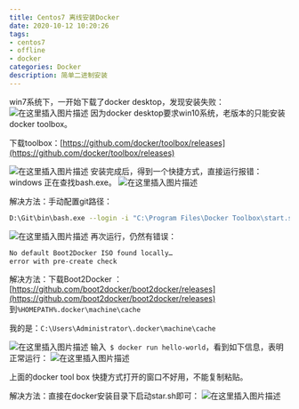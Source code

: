 ```yaml
---
title: Centos7 离线安装Docker
date: 2020-10-12 10:20:26
tags: 
- centos7 
- offline
- docker
categories: Docker
description: 简单二进制安装
---
```


win7系统下，一开始下载了docker desktop，发现安装失败：
![在这里插入图片描述](https://img-blog.csdnimg.cn/20201009110101208.png?x-oss-process=image/watermark,type_ZmFuZ3poZW5naGVpdGk,shadow_10,text_aHR0cHM6Ly9ibG9nLmNzZG4ubmV0L3poYW5nMzU=,size_16,color_FFFFFF,t_70#pic_center)
因为docker desktop要求win10系统，老版本的只能安装docker toolbox。

下载toolbox：[https://github.com/docker/toolbox/releases](https://github.com/docker/toolbox/releases)

![在这里插入图片描述](https://img-blog.csdnimg.cn/20201009110845854.png#pic_center)
安装完成后，得到一个快捷方式，直接运行报错：windows 正在查找bash.exe。
![在这里插入图片描述](https://img-blog.csdnimg.cn/20201009124951321.png?x-oss-process=image/watermark,type_ZmFuZ3poZW5naGVpdGk,shadow_10,text_aHR0cHM6Ly9ibG9nLmNzZG4ubmV0L3poYW5nMzU=,size_16,color_FFFFFF,t_70#pic_center)

解决方法：手动配置git路径：

```bash
D:\Git\bin\bash.exe --login -i "C:\Program Files\Docker Toolbox\start.sh"
```

![在这里插入图片描述](https://img-blog.csdnimg.cn/20201009125216762.png?x-oss-process=image/watermark,type_ZmFuZ3poZW5naGVpdGk,shadow_10,text_aHR0cHM6Ly9ibG9nLmNzZG4ubmV0L3poYW5nMzU=,size_16,color_FFFFFF,t_70#pic_center)
再次运行，仍然有错误：

```bash
No default Boot2Docker ISO found locally…
error with pre-create check
```

解决方法：下载Boot2Docker ：
[https://github.com/boot2docker/boot2docker/releases](https://github.com/boot2docker/boot2docker/releases)
到`%HOMEPATH%.docker\machine\cache`

我的是：`C:\Users\Administrator\.docker\machine\cache`

![在这里插入图片描述](https://img-blog.csdnimg.cn/20201009133348451.png?x-oss-process=image/watermark,type_ZmFuZ3poZW5naGVpdGk,shadow_10,text_aHR0cHM6Ly9ibG9nLmNzZG4ubmV0L3poYW5nMzU=,size_16,color_FFFFFF,t_70#pic_center)
输入` $ docker run hello-world`，看到如下信息，表明正常运行：
![在这里插入图片描述](https://img-blog.csdnimg.cn/20201009133435790.png?x-oss-process=image/watermark,type_ZmFuZ3poZW5naGVpdGk,shadow_10,text_aHR0cHM6Ly9ibG9nLmNzZG4ubmV0L3poYW5nMzU=,size_16,color_FFFFFF,t_70#pic_center)

上面的docker tool box 快捷方式打开的窗口不好用，不能复制粘贴。

解决方法：直接在docker安装目录下启动star.sh即可：
![在这里插入图片描述](https://img-blog.csdnimg.cn/20201009142804828.png?x-oss-process=image/watermark,type_ZmFuZ3poZW5naGVpdGk,shadow_10,text_aHR0cHM6Ly9ibG9nLmNzZG4ubmV0L3poYW5nMzU=,size_16,color_FFFFFF,t_70#pic_center)
